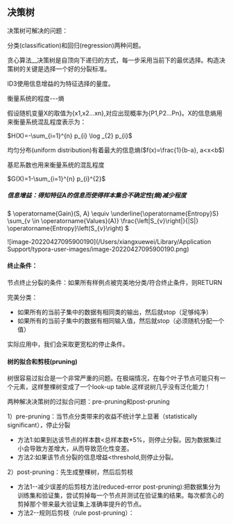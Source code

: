 ## 决策树

决策树可解决的问题：

分类(classification)和回归(regression)两种问题。

贪心算法__决策树是自顶向下递归的方式，每一步采用当前下的最优选择。构造决策树的关键是选择一个好的分裂标准。

ID3使用信息增益的为特征选择的量度。

衡量系统的程度---熵

假设随机变量X的取值为{x1,x2...xn},对应出现概率为{P1,P2...Pn}。X的信息熵用来衡量系统混乱程度表示为：

$H(X)=-\sum_{i=1}^{n} p_{i} \log _{2} p_{i}$

均匀分布(uniform distribution)有着最大的信息熵($f(x)=\frac{1}{b-a}, a<x<b$)

基尼系数也用来衡量系统的混乱程度

$G(X)=1-\sum_{i=1}^{n} p_{i}^{2}$



##### 信息增益：得知特征A的信息而使得样本集合不确定性(熵)减少程度

$ \operatorname{Gain}(S, A) \equiv \underline{\operatorname{Entropy}S} 
 \sum_{v \in \operatorname{Values}(A)} \frac{\left|S_{v}\right|}{|S|} \operatorname{Entropy}\left(S_{v}\right) 
$

![image-20220427095900190](/Users/xiangxuewei/Library/Application Support/typora-user-images/image-20220427095900190.png)



#### 终止条件：

节点终止分裂的条件：如果所有样例点被完美地分类/符合终止条件，则RETURN

完美分类：

- 如果所有的当前子集中的数据有相同类的输出，然后就stop（足够纯净）
- 如果所有的当前子集中的数据有相同输入值，然后就stop（必须随机分配一个值）

实际应用中，我们会采取更宽松的停止条件。

#### 树的拟合和剪枝(pruning)

树很容易过拟合是一个非常严重的问题。在极端情况，在每个叶子节点可能只有一个元素，这样整棵树变成了一个look-up table.这样说树几乎没有泛化能力！

两种解决决策树的过拟合问题：pre-pruning和post-pruning

1）pre-pruning：当节点分类带来的收益不统计学上显著（statistically significant），停止分裂

- 方法1:如果到达该节点的样本数<总样本数*5%，则停止分裂。因为数据集过小会导致方差增大，从而导致范化性变差。
- 方法2:如果该节点分裂的信息增益<threshold,则停止分裂。

2）post-pruning：先生成整棵树，然后后剪枝

- 方法1--减少误差的后剪枝方法(reduced-error post-pruning):把数据集分为训练集和验证集，尝试剪掉每一个节点并测试在验证集的结果。每次都贪心的剪掉那个带来最大验证集上准确率提升的节点。
- 方法2--规则后剪枝（rule post-pruning）：

